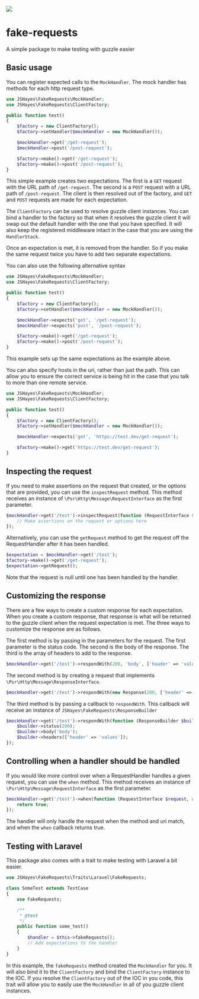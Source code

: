 ![](https://travis-ci.org/jshayes/fake-requests.svg?branch=master)

# fake-requests
A simple package to make testing with guzzle easier

## Basic usage
You can register expected calls to the `MockHandler`. The mock handler has methods for each http request type.

```PHP
use JSHayes\FakeRequests\MockHandler;
use JSHayes\FakeRequests\ClientFactory;

public function test()
{
    $factory = new ClientFactory();
    $factory->setHandler($mockHandler = new MockHandler());

    $mockHandler->get('/get-request');
    $mockHandler->post('/post-request');

    $factory->make()->get('/get-request');
    $factory->make()->post('/post-request');
}
```

This simple example creates two expectations. The first is a `GET` request with the URL path of `/get-request`. The second is a `POST` request with a URL path of `/post-request`. The client is then resolved out of the factory, and `GET` and `POST` requests are made for each expectation.

The `ClientFactory` can be used to resolve guzzle client instances. You can bind a handler to the factory so that when it resolves the guzzle client it will swap out the default handler with the one that you have specified. It will also keep the registered middleware intact in the case that you are using the `HandlerStack`.

Once an expectation is met, it is removed from the handler. So if you make the same request twice you have to add two separate expectations.

You can also use the following alternative syntax
```PHP
use JSHayes\FakeRequests\MockHandler;
use JSHayes\FakeRequests\ClientFactory;

public function test()
{
    $factory = new ClientFactory();
    $factory->setHandler($mockHandler = new MockHandler());

    $mockHandler->expects('get', '/get-request');
    $mockHandler->expects('post', '/post-request');

    $factory->make()->get('/get-request');
    $factory->make()->post('/post-request');
}
```

This example sets up the same expectations as the example above.

You can also specify hosts in the uri, rather than just the path. This can allow you to ensure the correct service is being hit in the case that you talk to more than one remote service.
```PHP
use JSHayes\FakeRequests\MockHandler;
use JSHayes\FakeRequests\ClientFactory;

public function test()
{
    $factory = new ClientFactory();
    $factory->setHandler($mockHandler = new MockHandler());

    $mockHandler->expects('get', 'https://test.dev/get-request');

    $factory->make()->get('https://test.dev/get-request');
}
```

## Inspecting the request
If you need to make assertions on the request that created, or the options that are provided, you can use the `inspectRequest` method. This method receives an instance of `\Psr\Http\Message\RequestInterface` as the first parameter.
```PHP
$mockHandler->get('/test')->inspectRequest(function (RequestInterface $request, array $options) {
    // Make assertions on the request or options here
});
```

Alternatively, you can use the `getRequest` method to get the request off the RequestHandler after it has been handled.
```PHP
$expectation = $mockHandler->get('/test');
$factory->make()->get('/get-request');
$expectation->getRequest();
```

Note that the request is null until one has been handled by the handler.

## Customizing the response
There are a few ways to create a custom response for each expectation. When you create a custom response, that response is what will be returned to the guzzle client when the request expectation is met. The three ways to customize the response are as follows.

The first method is by passing in the parameters for the request. The first parameter is the status code. The second is the body of the response. The third is the array of headers to add to the response.
```PHP
$mockHandler->get('/test')->respondWith(200, 'body', ['header' => 'value]);
```

The second method is by creating a request that implements `\Psr\Http\Message\ResponseInterface`.
```PHP
$mockHandler->get('/test')->respondWith(new Response(200, ['header' => 'value'], 'body'));
```

The third method is by passing a callback to `respondWith`. This callback will receive an instance of `JSHayes\FakeRequests\ResponseBuilder`
```PHP
$mockHandler->get('/test')->respondWith(function (ResponseBuilder $builder) {
    $builder->status(200);
    $builder->body('body');
    $builder->headers(['header' => 'values']);
});
```

## Controlling when a handler should be handled
If you would like more control over when a RequestHandler handles a given request, you can use the `when` method. This method receives an instance of `\Psr\Http\Message\RequestInterface` as the first parameter.

```PHP
$mockHandler->get('/test')->when(function (RequestInterface $request, array $options) {
    return true;
});
```

The handler will only handle the request when the method and uri match, and when the `when` callback returns true.

## Testing with Laravel
This package also comes with a trait to make testing with Laravel a bit easier.

```PHP
use JSHayes\FakeRequests\Traits\Laravel\FakeRequests;

class SomeTest extends TestCase
{
    use FakeRequests;

    /**
     * @test
     */
    public function some_test()
    {
        $handler = $this->fakeRequests();
        // Add expectations to the handler
    }
}
```

In this example, the `fakeRequests` method created the `MockHandler` for you. It will also bind it to the `ClientFactory` and bind the `ClientFactory` instance to the IOC. If you resolve the `ClientFactory` out of the IOC in you code, this trait will allow you to easily use the `MockHandler` in all of you guzzle client instances.
